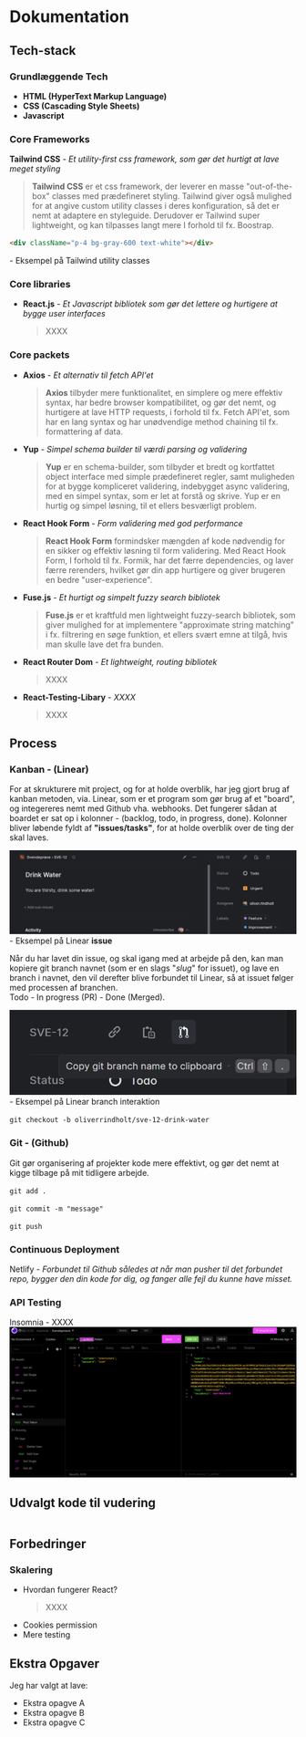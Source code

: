 # Dokumentation

## Tech-stack

### Grundlæggende Tech

- **HTML (HyperText Markup Language)**
- **CSS (Cascading Style Sheets)**
- **Javascript**

### Core Frameworks

**Tailwind CSS** - _Et utility-first css framework, som gør det hurtigt at lave meget styling_

> **Tailwind CSS** er et css framework, der leverer en masse "out-of-the-box" classes med prædefineret styling. Tailwind giver også mulighed for at angive custom utility classes i deres konfiguration, så det er nemt at adaptere en styleguide. Derudover er Tailwind super lightweight, og kan tilpasses langt mere I forhold til fx. Boostrap.

```html
<div className="p-4 bg-gray-600 text-white"></div>
```

\- Eksempel på Tailwind utility classes

### Core libraries

- **React.js** - _Et Javascript bibliotek som gør det lettere og hurtigere at bygge user interfaces_
  > XXXX

### Core packets

- **Axios** - _Et alternativ til fetch API'et_
  > **Axios** tilbyder mere funktionalitet, en simplere og mere effektiv syntax, har bedre browser kompatibilitet, og gør det nemt, og hurtigere at lave HTTP requests, i forhold til fx. Fetch API'et, som har en lang syntax og har unødvendige method chaining til fx. formattering af data.
- **Yup** - _Simpel schema builder til værdi parsing og validering_
  > **Yup** er en schema-builder, som tilbyder et bredt og kortfattet object interface med simple prædefineret regler, samt muligheden for at bygge kompliceret validering, indebygget async validering, med en simpel syntax, som er let at forstå og skrive. Yup er en hurtig og simpel løsning, til et ellers besværligt problem.
- **React Hook Form** - _Form validering med god performance_
  > **React Hook Form** formindsker mængden af kode nødvendig for en sikker og effektiv løsning til form validering. Med React Hook Form, I forhold til fx. Formik, har det færre dependencies, og laver færre rerenders, hvilket gør din app hurtigere og giver brugeren en bedre "user-experience".
- **Fuse.js** - _Et hurtigt og simpelt fuzzy search bibliotek_
  > **Fuse.js** er et kraftfuld men lightweight fuzzy-search bibliotek, som giver mulighed for at implementere "approximate string matching" i fx. filtrering en søge funktion, et ellers svært emne at tilgå, hvis man skulle lave det fra bunden.
  <!-- - **React Icons** - _En stor ikon samling fra de mest populære biblioteker_
    > **React Icons**, er et ikon bibliotek der samler alle ikoner fra mange af ikoner fra de fleste og meste populære ikon biblioteker, som fx. FontAwesome, og Ionicons. Jeg har valgt at bruge React Icons, fordi det gør det hurtigere, og nemt at implementere ikoner. -->
    <!-- - **SwiperJS** - _Et bibliotek til at lave øjeblikkeligt tilgængeligt og responsive sliders_
      > **Swiper** er et udbredt og stort slider bibliotek som er god til at lave responsive, og lightweight slidere, nemt integereret med React. I forhold til fx. Splide (3,125 ⭐Github Stars) som er et alternativ til Swiper, er Swiper langt mere populært med (32,681 ⭐Github Stars), hurtigere, og har flere bidragydere, hvilket også gør kvaliteten af koden bedre. -->
- **React Router Dom** - _Et lightweight, routing bibliotek_
  > XXXX
- **React-Testing-Libary** - _XXXX_
  > XXXX

## Process

### Kanban - (Linear)

For at skrukturere mit project, og for at holde overblik, har jeg gjort brug af kanban metoden, via. Linear, som er et program som gør brug af et "board", og integereres nemt med Github vha. webhooks. Det fungerer sådan at boardet er sat op i kolonner - (backlog, todo, in progress, done). Kolonner bliver løbende fyldt af **"issues/tasks"**, for at holde overblik over de ting der skal laves.

![Linear Screenshot 01](materials/markdown/linear_01.png)
\- Eksempel på Linear **issue**

Når du har lavet din issue, og skal igang med at arbejde på den, kan man kopiere git branch navnet (som er en slags "_slug_" for issuet), og lave en branch i navnet, den vil derefter blive forbundet til Linear, så at issuet følger med processen af branchen.<br/>Todo - In progress (PR) - Done (Merged).

![Linear Screenshot 01](materials/markdown/linear_02.png)
\- Eksempel på Linear branch interaktion

`git checkout -b oliverrindholt/sve-12-drink-water`

### Git - (Github)

Git gør organisering af projekter kode mere effektivt, og gør det nemt at kigge tilbage på mit tidligere arbejde.

`git add .`

`git commit -m "message"`

`git push`

### Continuous Deployment

Netlify - _Forbundet til Github således at når man pusher til det forbundet repo, bygger den din kode for dig, og fanger alle fejl du kunne have misset._

### API Testing

Insomnia - XXXX
![Insomnia Screenshot 01](materials/markdown/insomnia_01.png)

## Udvalgt kode til vudering

```js

```

## Forbedringer

### Skalering

- Hvordan fungerer React?
  > XXXX
- Cookies permission
- Mere testing

## Ekstra Opgaver

Jeg har valgt at lave:

- Ekstra opagve A
- Ekstra opagve B
- Ekstra opagve C
